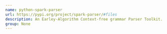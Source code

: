 ```yaml
---
name: python-spark-parser
url: https://pypi.org/project/spark-parser/#files
description: An Earley-Algorithm Context-free grammar Parser Toolkit.
group: None
---
```

